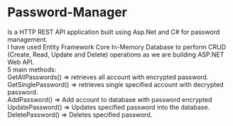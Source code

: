 # Password-Manager
Is a HTTP REST API application built using Asp.Net and C# for password management.<br/>
I have used Entity Framework Core In-Memory Database to perform CRUD (Create, Read, Update and Delete) operations as we are building ASP.NET Web API.<br/>
5 main methods:<br/>
GetAllPasswords() => retrieves all account with encrypted password.<br/>
GetSinglePassword() => retrieves single specified account with decrypted password.<br/>
AddPassword() => Add account to database with password encrypted<br/>
UpdatePassword() => Updates specified password into the database.<br/>
DeletePassword() => Deletes specified password.<br/>

